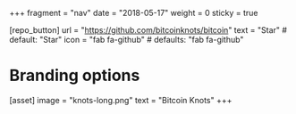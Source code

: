 +++
fragment = "nav"
date = "2018-05-17"
weight = 0
sticky = true

[repo_button]
  url = "https://github.com/bitcoinknots/bitcoin"
  text = "Star" # default: "Star"
  icon = "fab fa-github" # defaults: "fab fa-github"

# Branding options
[asset]
  image = "knots-long.png"
  text = "Bitcoin Knots"
+++
